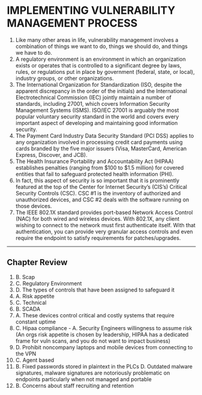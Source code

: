 # IMPLEMENTING VULNERABILITY MANAGEMENT PROCESS

1. Like many other areas in life, vulnerability management involves a combination of things we want to do, things we should do, and things we have to do.
2. A regulatory environment is an environment in which an organization exists or operates that is controlled to a significant degree by laws, rules, or regulations put in place by government (federal, state, or local), industry groups, or other organizations.
3. The International Organization for Standardization (ISO, despite the apparent discrepancy in the order of the initials) and the International Electrotechnical Commission (IEC) jointly maintain a number of standards, including 27001, which covers Information Security Management Systems (ISMS). ISO/IEC 27001 is arguably the most popular voluntary security standard in the world and covers every important aspect of developing and maintaining good information security.
4. The Payment Card Industry Data Security Standard (PCI DSS) applies to any organization involved in processing credit card payments using cards branded by the five major issuers (Visa, MasterCard, American Express, Discover, and JCB).
5. The Health Insurance Portability and Accountability Act (HIPAA) establishes penalties (ranging from $100 to $1.5 million) for covered entities that fail to safeguard protected health information (PHI).
6. In fact, this aspect of security is so important that it is prominently featured at the top of the Center for Internet Security’s (CIS’s) Critical Security Controls (CSC). CSC #1 is the inventory of authorized and unauthorized devices, and CSC #2 deals with the software running on those devices.
7. The IEEE 802.1X standard provides port-based Network Access Control (NAC) for both wired and wireless devices. With 802.1X, any client wishing to connect to the network must first authenticate itself. With that authentication, you can provide very granular access controls and even require the endpoint to satisfy requirements for patches/upgrades.

***

## Chapter Review

1. B. Scap
2. C. Regulatory Environment
3. D. The types of controls that have been assigned to safeguard it
4. A. Risk appetite
5. C. Technical
6. B. SCADA
7. A. These devices control critical and costly systems that require constant uptime
8. C. Hipaa compliance - A. Security Engineers willingness to assume risk (An orgs risk appetite is chosen by leadership, HIPAA has a dedicated frame for vuln scans, and you do not want to impact business)
9. D. Prohibit noncompany laptops and mobile devices from connecting to the VPN
10. C. Agent based
11. B. Fixed passwords stored in plaintext in the PLCs D. Outdated malware signatures, malware signatures are notoriously problematic on endpoints particularly when not managed and portable
12. B. Concerns about staff recruiting and retention
